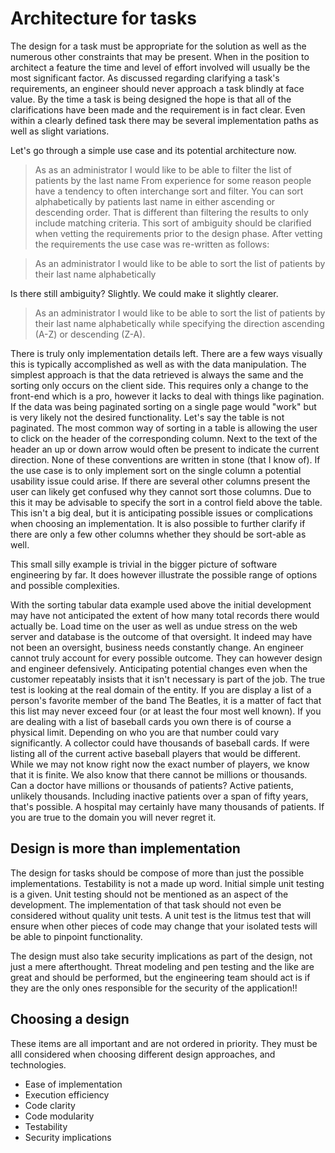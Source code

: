 # Architecture for tasks
The design for a task must be appropriate for the solution as well as the numerous other constraints that may be present. When in the position to
architect a feature the time and level of effort involved will usually be the most significant factor. As discussed regarding clarifying a task's
requirements, an engineer should never approach a task blindly at face value. By the time a task is being designed the hope is that all of the
clarifications have been made and the requirement is in fact clear. Even within a clearly defined task there may be several implementation paths
as well as slight variations.

Let's go through a simple use case and its potential architecture now.
> As as an administrator I would like to be able to filter the list of patients by the last name
From experience for some reason people have a tendency to often interchange sort and filter. You can sort alphabetically by patients last name in
either ascending or descending order. That is different than filtering the results to only include matching criteria. This sort of ambiguity should be
clarified when vetting the requirements prior to the design phase. After vetting the requirements the use case was re-written as follows:

> As an administrator I would like to be able to sort the list of patients by their last name alphabetically

Is there still ambiguity? Slightly. We could make it slightly clearer.

> As an administrator I would like to be able to sort the list of patients by their last name alphabetically while specifying the
> direction ascending (A-Z) or descending (Z-A).

There is truly only implementation details left. There are a few ways visually this is typically accomplished as well as with the data manipulation.
The simplest approach is that the data retrieved is always the same and the sorting only occurs on the client side. This requires only a change to
the front-end which is a pro, however it lacks to deal with things like pagination. If the data was being paginated sorting on a single page would
"work" but is very likely not the desired functionality. Let's say the table is not paginated. The most common way of sorting in a table is allowing
the user to click on the header of the corresponding column. Next to the text of the header an up or down arrow would often be present to indicate
the current direction. None of these conventions are written in stone (that I know of). If the use case is to only implement sort on the single column
a potential usability issue could arise. If there are several other columns present the user can likely get confused why they cannot sort those
columns. Due to this it may be advisable to specify the sort in a control field above the table. This isn't a big deal, but it is anticipating possible
issues or complications when choosing an implementation. It is also possible to further clarify if there are only a few other columns whether they
should be sort-able as well.

This small silly example is trivial in the bigger picture of software engineering by far. It does however illustrate the possible range of options and
possible complexities.

With the sorting tabular data example used above the initial development may have not anticipated the extent of how many total records there
would actually be. Load time on the user as well as undue stress on the web server and database is the outcome of that oversight. It indeed may
have not been an oversight, business needs constantly change. An engineer cannot truly account for every possible outcome. They can however
design and engineer defensively. Anticipating potential changes even when the customer repeatably insists that it isn't necessary is part of the
job. The true test is looking at the real domain of the entity. If you are display a list of a person's favorite member of the band The Beatles, it is a
matter of fact that this list may never exceed four (or at least the four most well known). If you are dealing with a list of baseball cards you own
there is of course a physical limit. Depending on who you are that number could vary significantly. A collector could have thousands of baseball
cards. If were listing all of the current active baseball players that would be different. While we may not know right now the exact number of
players, we know that it is finite. We also know that there cannot be millions or thousands. Can a doctor have millions or thousands of patients?
Active patients, unlikely thousands. Including inactive patients over a span of fifty years, that's possible. A hospital may certainly have many
thousands of patients. If you are true to the domain you will never regret it.

## Design is more than implementation

The design for tasks should be compose of more than just the possible implementations. Testability is not a made up word. Initial simple unit
testing is a given. Unit testing should not be mentioned as an aspect of the development. The implementation of that task should not even be
considered without quality unit tests. A unit test is the litmus test that will ensure when other pieces of code may change that your isolated tests
will be able to pinpoint functionality.

The design must also take security implications as part of the design, not just a mere afterthought. Threat modeling and pen testing and the like
are great and should be performed, but the engineering team should act is if they are the only ones responsible for the security of the application!!

## Choosing a design
These items are all important and are not ordered in priority. They must be alll considered when choosing different design approaches, and
technologies.
* Ease of implementation
* Execution efficiency
* Code clarity
* Code modularity
* Testability
* Security implications
